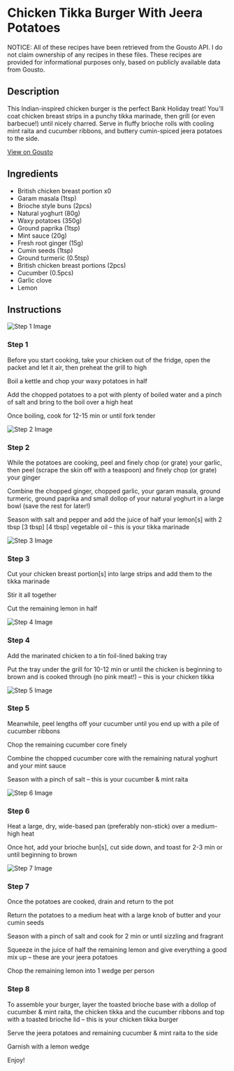 # Chicken Tikka Burger With Jeera Potatoes

NOTICE: All of these recipes have been retrieved from the Gousto API. I do not claim ownership of any recipes in these files. These recipes are provided for informational purposes only, based on publicly available data from Gousto.

## Description

This Indian-inspired chicken burger is the perfect Bank Holiday treat! You'll coat chicken breast strips in a punchy tikka marinade, then grill (or even barbecue!) until nicely charred. Serve in fluffy brioche rolls with cooling mint raita and cucumber ribbons, and buttery cumin-spiced jeera potatoes to the side.

[View on Gousto](https://www.gousto.co.uk/recipes/cookbook/chicken-tikka-burger-with-jeera-potatoes)

## Ingredients

- British chicken breast portion x0
- Garam masala (1tsp)
- Brioche style buns (2pcs)
- Natural yoghurt (80g)
- Waxy potatoes (350g)
- Ground paprika (1tsp)
- Mint sauce (20g)
- Fresh root ginger (15g)
- Cumin seeds (1tsp)
- Ground turmeric (0.5tsp)
- British chicken breast portions (2pcs)
- Cucumber (0.5pcs)
- Garlic clove
- Lemon

## Instructions

![Step 1 Image](https://production-media.gousto.co.uk/cms/recipe-step-image/2102.-step-1-x200.jpg)

### Step 1

Before you start cooking, take your chicken out of the fridge, open the packet and let it air, then preheat the grill to high

Boil a kettle and chop your waxy potatoes in half

Add the chopped potatoes to a pot with plenty of boiled water and a pinch of salt and bring to the boil over a high heat

Once boiling, cook for 12-15 min or until fork tender

![Step 2 Image](https://production-media.gousto.co.uk/cms/recipe-step-image/2102.-step-2-x200.jpg)

### Step 2

While the potatoes are cooking, peel and finely chop (or grate) your garlic, then peel (scrape the skin off with a teaspoon) and finely chop (or grate) your ginger

Combine the chopped ginger, chopped garlic, your garam masala, ground turmeric, ground paprika and small dollop of your natural yoghurt in a large bowl (save the rest for later!)

Season with salt and pepper and add the juice of half your lemon[s] with 2 tbsp <span class="text-purple">[3 tbsp]</span> <span class="text-danger">[4 tbsp]</span> vegetable oil – this is your tikka marinade

![Step 3 Image](https://production-media.gousto.co.uk/cms/recipe-step-image/2102.-step-3-x200.jpg)

### Step 3

Cut your chicken breast portion[s] into large strips and add them to the tikka marinade

Stir it all together

Cut the remaining lemon in half

![Step 4 Image](https://production-media.gousto.co.uk/cms/recipe-step-image/2102.-step-4-x200.jpg)

### Step 4

Add the marinated chicken to a tin foil-lined baking tray

Put the tray under the grill for 10-12 min or until the chicken is beginning to brown and is cooked through (no pink meat!) – this is your chicken tikka

![Step 5 Image](https://production-media.gousto.co.uk/cms/recipe-step-image/2102.-step-5-x200.jpg)

### Step 5

Meanwhile, peel lengths off your cucumber until you end up with a pile of cucumber ribbons

Chop the remaining cucumber core finely

Combine the chopped cucumber core with the remaining natural yoghurt and your mint sauce

Season with a pinch of salt – this is your cucumber & mint raita

![Step 6 Image](https://production-media.gousto.co.uk/cms/recipe-step-image/2102.-step-6-x200.jpg)

### Step 6

Heat a large, dry, wide-based pan (preferably non-stick) over a medium-high heat

Once hot, add your brioche bun[s], cut side down, and toast for 2-3 min or until beginning to brown

![Step 7 Image](https://production-media.gousto.co.uk/cms/recipe-step-image/2102.-step-7-x200.jpg)

### Step 7

Once the potatoes are cooked, drain and return to the pot

Return the potatoes to a medium heat with a large knob of butter and your cumin seeds

Season with a pinch of salt and cook for 2 min or until sizzling and fragrant

Squeeze in the juice of half the remaining<span class="text-danger"> </span>lemon and give everything a good mix up – these are your jeera potatoes

Chop the remaining lemon into 1 wedge per person

### Step 8

To assemble your burger, layer the toasted brioche base with a dollop of cucumber & mint raita, the chicken tikka and the cucumber ribbons and top with a toasted brioche lid – this is your chicken tikka burger

Serve the jeera potatoes and remaining cucumber & mint raita to the side

Garnish with a lemon wedge

Enjoy!

